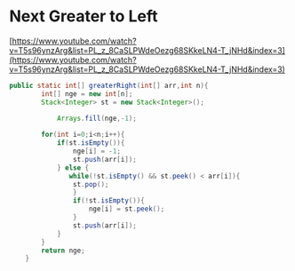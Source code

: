 # Next Greater to Left

[https://www.youtube.com/watch?v=T5s96ynzArg&list=PL_z_8CaSLPWdeOezg68SKkeLN4-T_jNHd&index=3](https://www.youtube.com/watch?v=T5s96ynzArg&list=PL_z_8CaSLPWdeOezg68SKkeLN4-T_jNHd&index=3)

```java
public static int[] greaterRight(int[] arr,int n){
	    int[] nge = new int[n];
	    Stack<Integer> st = new Stack<Integer>();
	   
			Arrays.fill(nge,-1);	    

	    for(int i=0;i<n;i++){
	        if(st.isEmpty()){
	            nge[i] = -1;
	            st.push(arr[i]);
	        } else {
	           while(!st.isEmpty() && st.peek() < arr[i]){
	            st.pop();
	            }
	            if(!st.isEmpty()){
    	            nge[i] = st.peek();
	            }
	            st.push(arr[i]);
	        }
	    }
	    return nge;
	}
```